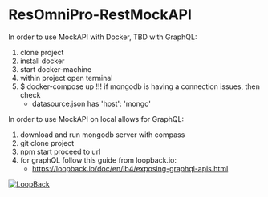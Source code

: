 # ResOmniPro-RestMockAPI

In order to use MockAPI with Docker, TBD with GraphQL:

1. clone project
2. install docker
3. start docker-machine
4. within project open terminal
5. \$ docker-compose up
!!! if mongodb is having a connection issues, then check
    - datasource.json has 'host': 'mongo'

In order to use MockAPI on local allows for GraphQL:
1.  download and run mongodb server with compass
2.  git clone project
3.  npm start proceed to url
4.  for graphQL follow this guide from loopback.io:
    - https://loopback.io/doc/en/lb4/exposing-graphql-apis.html

[![LoopBack](<https://github.com/strongloop/loopback-next/raw/master/docs/site/imgs/branding/Powered-by-LoopBack-Badge-(blue)-@2x.png>)](http://loopback.io/)
